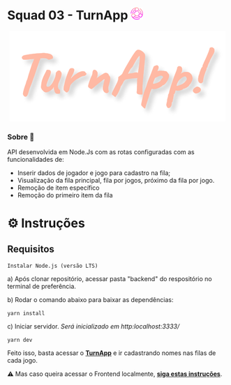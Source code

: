 # Squad 03 - TurnApp <img src="../frontend/img/logo.svg" width="28"/>
<p align="center">
  <img src="../frontend/img/TurnApp3x.png" />
</p>

### Sobre :book:
API desenvolvida em Node.Js com as rotas configuradas com as funcionalidades de: 
- Inserir dados de jogador e jogo para cadastro na fila;
- Visualização da fila principal, fila por jogos, próximo da fila por jogo.
- Remoção de item específico
- Remoção do primeiro item da fila

# :gear: Instruções
## Requisitos

```
Instalar Node.js (versão LTS)
```

a) Após clonar repositório, acessar pasta "backend" do respositório no terminal de preferência. 

b) Rodar o comando abaixo para baixar as dependências:

```
yarn install
```
c) Iniciar servidor. _Será inicializado em http:localhost:3333/_
```
yarn dev
```

Feito isso, basta acessar o **<a href="https://turnapp.vercel.app">TurnApp</a>** e ir cadastrando nomes nas filas de cada jogo. 

:warning: Mas caso queira acessar o Frontend localmente, **<a href="https://github.com/leovdn/squad3-fifo/tree/master/frontend">siga estas instruções</a>**.
